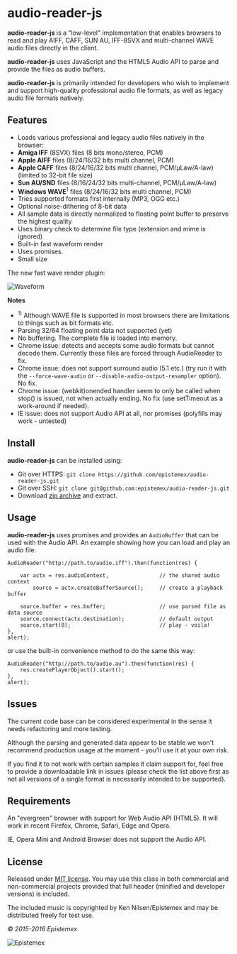 ﻿audio-reader-js
===============

**audio-reader-js** is a "low-level" implementation that enables browsers
to read and play AIFF, CAFF, SUN AU, IFF-8SVX and multi-channel WAVE
audio files directly in the client.

**audio-reader-js** uses JavaScript and the HTML5 Audio API to parse and provide
the files as audio buffers.

**audio-reader-js** is primarily intended for developers who wish to implement
and support high-quality professional audio file formats, as well as legacy
audio file formats natively.


Features
--------

- Loads various professional and legacy audio files natively in the browser:
- **Amiga IFF** (8SVX) files (8 bits mono/stereo, PCM)
- **Apple AIFF** files (8/24/16/32 bits multi channel, PCM)
- **Apple CAFF** files (8/24/16/32 bits multi channel, PCM/µLaw/A-law) (limited to 32-bit file size)
- **Sun AU/SND** files (8/16/24/32 bits multi-channel, PCM/µLaw/A-law)
- **Windows WAVE**<sup>1</sup> files (8/24/16/32 bits multi channel, PCM)
- Tries supported formats first internally (MP3, OGG etc.)
- Optional noise-dithering of 8-bit data
- All sample data is directly normalized to floating point buffer to preserve the highest quality
- Uses binary check to determine file type (extension and mime is ignored)
- Built-in fast waveform render
- Uses promises.
- Small size

The new fast wave render plugin:

![Waveform](http://i.imgur.com/Q5EQWL3.png)

**Notes**

- <sup>1)</sup> Although WAVE file is supported in most browsers there are
limitations to things such as bit formats etc.
- Parsing 32/64 floating point data not supported (yet)
- No buffering. The complete file is loaded into memory.
- Chrome issue: detects and accepts some audio formats but cannot decode them. Currently these files are forced through AudioReader to fix.
- Chrome issue: does not support surround audio (5.1 etc.) (try run it with the `--force-wave-audio` or `--disable-audio-output-resampler` option). No fix.
- Chrome issue: (webkit)onended handler seem to only be called when stop() is issued, not when actually ending. No fix (use setTimeout as a work-around if needed).
- IE issue: does not support Audio API at all, nor promises (polyfills may work - untested)


Install
-------

**audio-reader-js** can be installed using:

- Git over HTTPS: `git clone https://github.com/epistemex/audio-reader-js.git`
- Git over SSH: `git clone git@github.com:epistemex/audio-reader-js.git`
- Download [zip archive](https://github.com/epistemex/audio-reader-js/archive/master.zip) and extract.


Usage
-----

**audio-reader-js** uses promises and provides an `AudioBuffer` that can be used with
the Audio API. An example showing how you can load and play an audio file:

    AudioReader("http://path.to/audio.iff").then(function(res) {

        var actx = res.audioContext,                // the shared audio context
            source = actx.createBufferSource();     // create a playback buffer

        source.buffer = res.buffer;                 // use parsed file as data source
        source.connect(actx.destination);           // default output
        source.start(0);                            // play - voila!
    },
    alert);

or use the built-in convenience method to do the same this way:

    AudioReader("http://path.to/audio.au").then(function(res) {
        res.createPlayerObject().start();
    },
    alert);

Issues
------

The current code base can be considered experimental in the sense it needs
refactoring and more testing.

Although the parsing and generated data appear to be stable we won't recommend
production usage at the moment - you'll use it at your own risk.

If you find it to not work with certain samples it claim support for, feel
free to provide a downloadable link in issues (please check the list above
first as not all versions of a single format is necessarily intended to be
supported).


Requirements
------------

An "evergreen" browser with support for Web Audio API (HTML5).
It will work in recent Firefox, Chrome, Safari, Edge and Opera.

IE, Opera Mini and Android Browser does not support the Audio API.


License
-------

Released under [MIT license](http://choosealicense.com/licenses/mit/). You may use this class in both commercial and non-commercial projects provided that full header (minified and developer versions) is included.

The included music is copyrighted by Ken Nilsen/Epistemex and may be distributed freely for test use.


*&copy; 2015-2016 Epistemex*

![Epistemex](https://i.imgur.com/wZSsyt8.png)

